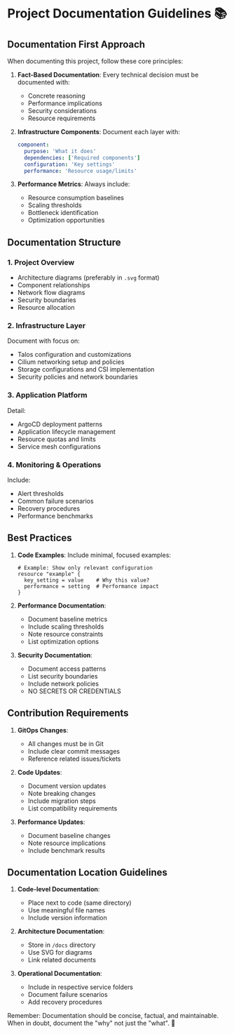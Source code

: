 # Project Documentation Guidelines 📚

## Documentation First Approach

When documenting this project, follow these core principles:

1. **Fact-Based Documentation**: Every technical decision must be documented with:

   - Concrete reasoning
   - Performance implications
   - Security considerations
   - Resource requirements

2. **Infrastructure Components**: Document each layer with:

   ```yaml
   component:
     purpose: 'What it does'
     dependencies: ['Required components']
     configuration: 'Key settings'
     performance: 'Resource usage/limits'
   ```

3. **Performance Metrics**: Always include:
   - Resource consumption baselines
   - Scaling thresholds
   - Bottleneck identification
   - Optimization opportunities

## Documentation Structure

### 1. Project Overview

- Architecture diagrams (preferably in `.svg` format)
- Component relationships
- Network flow diagrams
- Security boundaries
- Resource allocation

### 2. Infrastructure Layer

Document with focus on:

- Talos configuration and customizations
- Cilium networking setup and policies
- Storage configurations and CSI implementation
- Security policies and network boundaries

### 3. Application Platform

Detail:

- ArgoCD deployment patterns
- Application lifecycle management
- Resource quotas and limits
- Service mesh configurations

### 4. Monitoring & Operations

Include:

- Alert thresholds
- Common failure scenarios
- Recovery procedures
- Performance benchmarks

## Best Practices

1. **Code Examples**: Include minimal, focused examples:

   ```hcl
   # Example: Show only relevant configuration
   resource "example" {
     key_setting = value    # Why this value?
     performance = setting  # Performance impact
   }
   ```

2. **Performance Documentation**:

   - Document baseline metrics
   - Include scaling thresholds
   - Note resource constraints
   - List optimization options

3. **Security Documentation**:
   - Document access patterns
   - List security boundaries
   - Include network policies
   - NO SECRETS OR CREDENTIALS

## Contribution Requirements

1. **GitOps Changes**:

   - All changes must be in Git
   - Include clear commit messages
   - Reference related issues/tickets

2. **Code Updates**:

   - Document version updates
   - Note breaking changes
   - Include migration steps
   - List compatibility requirements

3. **Performance Updates**:
   - Document baseline changes
   - Note resource implications
   - Include benchmark results

## Documentation Location Guidelines

1. **Code-level Documentation**:

   - Place next to code (same directory)
   - Use meaningful file names
   - Include version information

2. **Architecture Documentation**:

   - Store in `/docs` directory
   - Use SVG for diagrams
   - Link related documents

3. **Operational Documentation**:
   - Include in respective service folders
   - Document failure scenarios
   - Add recovery procedures

Remember: Documentation should be concise, factual, and maintainable. When in doubt, document the "why" not just the
"what". 🎯

